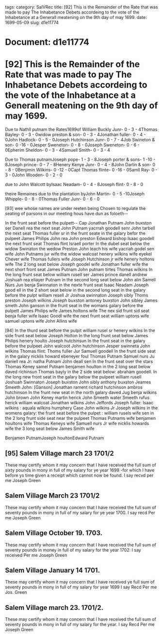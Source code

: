 tags: 
category: SalVRec
title: [92] This is the Remainder of the Rate that was made to pay The Inhabetance Debets accordeing to the vote of the Inhabetance at a Generall meatening on the 9th day of may 1699.
date: 1699-05-09
slug: d1e11774




# Document: d1e11774


# [92] This is the Remainder of the Rate that was made to pay The Inhabetance Debets accordeing to the vote of the Inhabetance at a Generall meatening on the 9th day of may 1699.

Due to Nathll putnam the Rates1699of William Buckly Junr- 0 - 3 - 4Thomas Bayley- 0 - 3 - 0widow preston & son- 0 - 3 - 4Jonathan fuller- 0 - 4 - 0John Hadlock- 0 - 5 - 0Joseph Hutchinson Junr- 0 - 7 - 4Job Swineton & son- 0 -16 - 0Jesper Sweneton- 0 - 8 - 0Joseph Sweneton- 0 - 6 - 0Epherim Sheldon- 0 - 3 - 4Samuell Smith- 0 - 3 - 4

Due to Thomas putnamJoseph pope- 1 - 3 - 8Joseph porter & sons- 1 -10 - 8Joseph prince- 0 - 7 - 8Henery Kenye Junr- 0 - 4 - 8John Darlin & son- 0 - 8 - 0Benjimin Wilkins- 0 -12 - 0Capt Thomas flinte- 0 -16 - 0Samll Ray- 0 - 3 - 0John Wooden- 0 - 2 - 0

due to John Walcott byIsaac Neadam- 0 - 4 - 8Joseph flint- 0 - 8 - 0

theire Remaines due to the plantation byJohn Martin- 0 - 5 -10Joseph Whipple- 0 - 8 - 0Thomas Fuller Junr- 0 - 6 - 0

[93] wee whose names are under reeten being Chosen to regulate the seating of parsons in our meeting hous have dun as foloeth--

In the frunt seat before the pulpett-- Cap Jonathan Putnam John buxston ser Danell rea the next seat John Putnam yacrrah goodell senr John tarbell the next seat Thomas fuller sr in the frunt seate in the galary befor the pulpeet James Philips John rea John preston Edward bishop Isaac goodell the next frunt seat Thomas flint Israell porter In the dubel seat below the widow Swinaton the wedow Preston John leach his wife yacriah godel sen wife John Putnams jur wife the widow walcoat henery wilkins wife eyekel Chever wife Thomas fullers wife Joseph Hutchinson jr wife henery holtons wife The 2 long seat below Joseph goodel wife Jonathan fuller wife the next short front seat James Putnam John putnam tirtes Thomas wilkins In the long frunt seat below william rusell ser James prince danell andrew Joshuah rea eliayer Putnam in the second long seat below John alin Samell Nurs Jun benja Swinnaton in the nexte frunt seat Isaac Neadam Joseph good ell in the 2 short seat below in the second long seat in the galary before the pulpt william resell Jr Joshua swinnaton Joseph sibly Thoms preston Joseph wilkins Joseph buxston antoney buxston John sibley James smeth John ganson in the frunt seat in the womans galary before the pulpett James Philips wife James holtons wife The nex sid frunt sid seat benja fuller wife Isaac Goodl wife the next frunt seat william uptons wife samuel uptons wife John Allins wife

[94] In the thurd seat before the pulpit william rusel sr henery wilkins In the side frunt seat below Joseph Holton  In the long frunt seat below  James Philips henery houlto Joseph hutchinsun  In the frunt seat in the galary before the pulpeet John walcoot John hutchinson Jesper swinneta John wilkins Thomas flint: Thoms fuller Jur Samuell goodell  In the frunt side seat in the galary  nicklis howard ebeneyer foul  Thomas Putnam Samuel nurs Ju daniell rea Jr: natha Putnam John deall sen  In the frunt seat over the stars Thomas Keney samel Putnam benjamen houlton  in the 2 long seat below  daved richinsun Thomas bayly in the 2 side seat below: abraham goodell. In the long new front seat in the galary below the pulpeet william rusell Joshuah Swinnaton Joseph buxston John sibly anthony buxston Jeames Smeeth John: [Ganson] Jonathan rament richard hutchinson ambros hutchinson In the frunt new seat in the north galary daved Jug benja wilkins John brown John Keney martin herick John Smeeth water Smeeth rufus herick william walcoat Jonathan wilkins John Jeffords Joseph fuller: Isaac wilkins : aquala wilkins humphery Case John wilkins Jr Joseph wilkins in the womens galary: the frunt seat before the pulpet : william rusels wife sen in the 2 long frunt side seat near the pulpeet Thomas Putnams wife benjamen houltons wife Thomas Keneys wife Samuell nurs Jr wife nicklis howards wife the 3 long seat below James Smith wife

Benjamen PutnamJoseph houltonEdward Putnam

## [95] Salem Village march 23 1701/2

These may certify whom it may concern that I have received the full sum of sixty pounds in mony in full of my salary for ye year 1698 -for which I have before ys time given a receipt which cannot now be found. I say recvd per me  Joseph Green

## Salem Village March 23 1701/2

These may certify whom it may concern that I have received the full sum of seventy pounds in mony in full of my salary for ye year 1700. I say recd Per me Joseph Green

## Salem Village October 19. 1703. 

These may certify whom it may concern that I have received the full sum of seventy pounds in money in full of my salary for the year 1702: I say received Per me Joseph Green

## Salem Village January 14 1701.

These may certify whom it may concern that I have received ye full sum of seventy pounds in mony in full of my salary for year 1699 I say Recd Per me Jos. Green

## Salem Village march 23. 1701/2. 

These may certify whom it may concern that I have received the full sum of seventy pounds in mony in full of my salary for the year. I say Recd Per me Joseph Green
